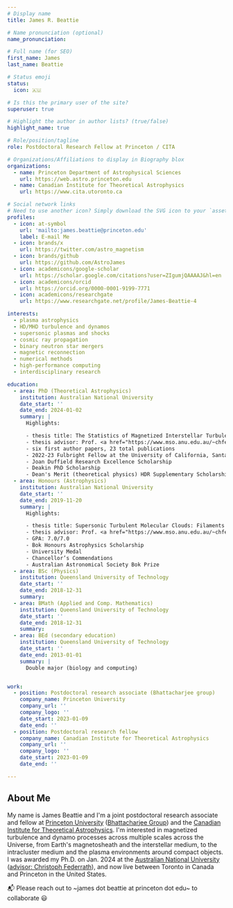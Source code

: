 ```yaml
---
# Display name
title: James R. Beattie

# Name pronunciation (optional)
name_pronunciation: 

# Full name (for SEO)
first_name: James 
last_name: Beattie

# Status emoji
status:
  icon: 🇦🇺

# Is this the primary user of the site?
superuser: true

# Highlight the author in author lists? (true/false)
highlight_name: true

# Role/position/tagline
role: Postdoctoral Research Fellow at Princeton / CITA

# Organizations/Affiliations to display in Biography blox
organizations:
  - name: Princeton Department of Astrophysical Sciences
    url: https://web.astro.princeton.edu
  - name: Canadian Institute for Theoretical Astrophysics
    url: https://www.cita.utoronto.ca

# Social network links
# Need to use another icon? Simply download the SVG icon to your `assets/media/icons/` folder.
profiles:
  - icon: at-symbol
    url: 'mailto:james.beattie@princeton.edu'
    label: E-mail Me
  - icon: brands/x
    url: https://twitter.com/astro_magnetism
  - icon: brands/github
    url: https://github.com/AstroJames
  - icon: academicons/google-scholar
    url: https://scholar.google.com/citations?user=ZIgumjQAAAAJ&hl=en
  - icon: academicons/orcid
    url: https://orcid.org/0000-0001-9199-7771
  - icon: academicons/researchgate
    url: https://www.researchgate.net/profile/James-Beattie-4

interests:
  - plasma astrophysics
  - HD/MHD turbulence and dynamos
  - supersonic plasmas and shocks
  - cosmic ray propagation
  - binary neutron star mergers
  - magnetic reconnection
  - numerical methods
  - high-performance computing
  - interdisciplinary research

education:
  - area: PhD (Theoretical Astrophysics)
    institution: Australian National University
    date_start: ''
    date_end: 2024-01-02
    summary: |
      Highlights:

      - thesis title: The Statistics of Magnetized Interstellar Turbulence
      - thesis advisor: Prof. <a href="https://www.mso.anu.edu.au/~chfeder/">Christoph Federrath</a> 
      - six first author papers, 23 total publications
      - 2022-23 Fulbright Fellow at the University of California, Santa Cruz, United States
      - Joan Duffield Research Excellence Scholarship
      - Deakin PhD Scholarship
      - Dean's Merit (theoretical physics) HDR Supplementary Scholarship
  - area: Honours (Astrophysics)
    institution: Australian National University
    date_start: ''
    date_end: 2019-11-20
    summary: |
      Highlights:

      - thesis title: Supersonic Turbulent Molecular Clouds: Filaments and Anisotropies
      - thesis advisor: Prof. <a href="https://www.mso.anu.edu.au/~chfeder/">Christoph Federrath</a> 
      - GPA: 7.0/7.0
      - Bok Honours Astrophysics Scholarship
      - University Medal 
      - Chancellor’s Commendations 
      - Australian Astronomical Society Bok Prize
  - area: BSc (Physics)
    institution: Queensland University of Technology
    date_start: ''
    date_end: 2018-12-31
    summary: 
  - area: BMath (Applied and Comp. Mathematics)
    institution: Queensland University of Technology
    date_start: ''
    date_end: 2018-12-31
    summary: 
  - area: BEd (secondary education)
    institution: Queensland University of Technology
    date_start: ''
    date_end: 2013-01-01
    summary: | 
      Double major (biology and computing)


work:
  - position: Postdoctoral research associate (Bhattacharjee group)
    company_name: Princeton University
    company_url: ''
    company_logo: ''
    date_start: 2023-01-09
    date_end: ''
  - position: Postdoctoral research fellow
    company_name: Canadian Institute for Theoretical Astrophysics
    company_url: ''
    company_logo: ''
    date_start: 2023-01-09
    date_end: ''

---
```


<div class="opacity-box">

## About Me
My name is James Beattie and I'm a joint postdoctoral research associate and fellow at [Princeton University](https://web.astro.princeton.edu/people/james-beattie) ([Bhattacharjee Group](https://amitava.scholar.princeton.edu)) and the [Canadian Institute for Theoretical Astrophysics](https://www.cita.utoronto.ca/people/senior-research-associates-post-doctoral-fellows/). I'm interested in magnetized turbulence and dynamo processes across multiple scales across the Universe, from Earth's magnetosheath and the interstellar medium, to the intracluster medium and the plasma environments around compact objects. I was awarded my Ph.D. on Jan. 2024 at the [Australian National University](https://www.anu.edu.au) ([advisor: Christoph Federrath](https://www.mso.anu.edu.au/~chfeder/)), and now live between Toronto in Canada and Princeton in the United States.

📬 Please reach out to ~james dot beattie at princeton dot edu~ to collaborate 😃

</div>